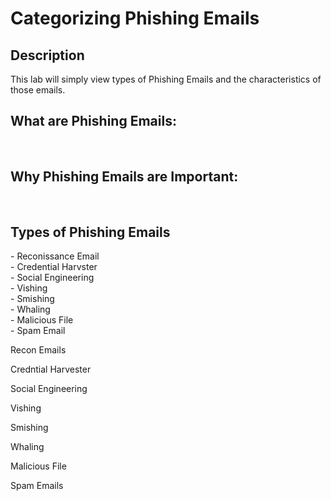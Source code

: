 
<h1>Categorizing Phishing Emails</h1>


<h2>Description</h2>
This lab will simply view types of Phishing Emails and the characteristics of those emails. <br>



<h2>What are Phishing Emails:</h2>


<br />

<h2>Why Phishing Emails are Important:</h2>

<br />

<h2>Types of Phishing Emails</h2>
- Reconissance Email<br>
- Credential Harvster<br>
- Social Engineering<br>
- Vishing<br>
- Smishing<br>
- Whaling<br>
- Malicious File<br>
- Spam Email<br>

Recon Emails


Credntial Harvester


Social Engineering


Vishing


Smishing


Whaling


Malicious File


Spam Emails
